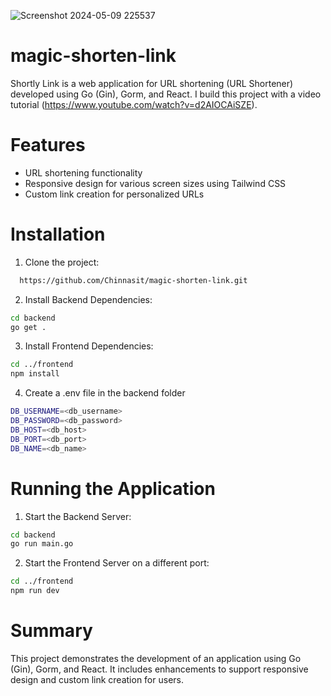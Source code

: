 ![Screenshot 2024-05-09 225537](https://github.com/Chinnasit/magic-shorten-link/assets/76206065/b92aac63-fd18-4424-91a3-c85580075093)

# magic-shorten-link
Shortly Link is a web application for URL shortening (URL Shortener) developed using Go (Gin), Gorm, and React. 
I build this project with a video tutorial (https://www.youtube.com/watch?v=d2AIOCAiSZE).

# Features
- URL shortening functionality
- Responsive design for various screen sizes using Tailwind CSS
- Custom link creation for personalized URLs

# Installation
1. Clone the project:
```bash
  https://github.com/Chinnasit/magic-shorten-link.git
```
2. Install Backend Dependencies:
```bash
cd backend
go get .
   ```
3. Install Frontend Dependencies:
```bash
cd ../frontend
npm install
```
4. Create a .env file in the backend folder
```bash
DB_USERNAME=<db_username>
DB_PASSWORD=<db_password>
DB_HOST=<db_host>
DB_PORT=<db_port>
DB_NAME=<db_name>
```

# Running the Application
1. Start the Backend Server:
```bash
cd backend
go run main.go
```
2. Start the Frontend Server on a different port:
```bash
cd ../frontend
npm run dev
```

# Summary
This project demonstrates the development of an application using Go (Gin), Gorm, and React. It includes enhancements to support responsive design and custom link creation for users.
